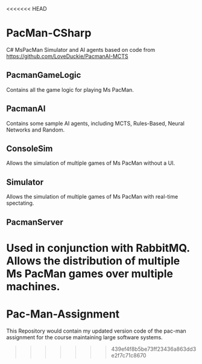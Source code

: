 <<<<<<< HEAD
# PacMan-CSharp
C# MsPacMan Simulator and AI agents based on code from https://github.com/LoveDuckie/PacmanAI-MCTS 

## PacmanGameLogic
Contains all the game logic for playing Ms PacMan.

## PacmanAI
Contains some sample AI agents, including MCTS, Rules-Based, Neural Networks and Random.

## ConsoleSim
Allows the simulation of multiple games of Ms PacMan without a UI.

## Simulator
Allows the simulation of multiple games of Ms PacMan with real-time spectating.

## PacmanServer
Used in conjunction with RabbitMQ. Allows the distribution of multiple Ms PacMan games over multiple machines.
=======
# Pac-Man-Assignment
This Repository would contain my updated version code of the pac-man assignment for the course maintaining large software systems.
>>>>>>> 439ef4f8b5be73ff23436a863dd3e2f7c71c8670

